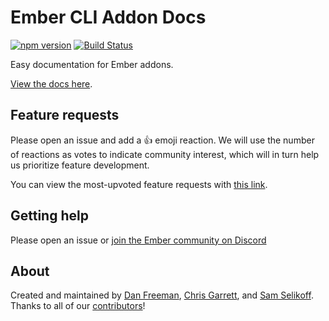 # Ember CLI Addon Docs

[![npm version](https://img.shields.io/npm/v/ember-cli-addon-docs.svg?style=flat-square)](http://badge.fury.io/js/ember-cli-addon-docs)
[![Build Status](https://img.shields.io/travis/ember-learn/ember-cli-addon-docs.svg?style=flat-square)](https://travis-ci.org/ember-learn/ember-cli-addon-docs)

Easy documentation for Ember addons.

[View the docs here](https://ember-learn.github.io/ember-cli-addon-docs/).

## Feature requests

Please open an issue and add a :+1: emoji reaction. We will use the number of reactions as votes to indicate community interest, which will in turn help us prioritize feature development.

You can view the most-upvoted feature requests with [this link](https://github.com/ember-learn/ember-cli-addon-docs/issues?q=is%3Aopen+label%3A%22Feature+%2F+Enhancement%22+sort%3Areactions-%2B1-desc).

## Getting help

Please open an issue or [join the Ember community on Discord]( https://discord.gg/zT3asNS )

## About

Created and maintained by [Dan Freeman](https://twitter.com/__dfreeman), [Chris Garrett](https://twitter.com/pzuraq), and [Sam Selikoff](https://twitter.com/samselikoff). Thanks to all of our [contributors](https://github.com/ember-learn/ember-cli-addon-docs/graphs/contributors)!
